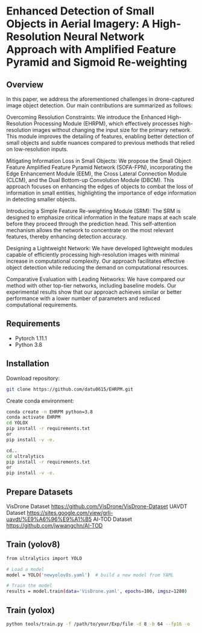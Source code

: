 # Enhanced Detection of Small Objects in Aerial Imagery: A High-Resolution Neural Network Approach with Amplified Feature Pyramid and Sigmoid Re-weighting

## Overview
In this paper, we address the aforementioned challenges in drone-captured image object detection. Our main contributions are summarized as follows:

Overcoming Resolution Constraints: We introduce the Enhanced High-Resolution Processing Module (EHRPM), which effectively processes high-resolution images without changing the input size for the primary network.
This module improves the detailing of features, enabling better detection of small objects and subtle nuances compared to previous methods that relied on low-resolution inputs.

Mitigating Information Loss in Small Objects: We propose the Small Object Feature Amplified Feature Pyramid Network (SOFA-FPN), incorporating the Edge Enhancement Module (EEM), the Cross Lateral Connection Module (CLCM), and the Dual Bottom-up Convolution Module (DBCM). This approach focuses on enhancing the edges of objects to combat the loss of information in small entities, highlighting the importance of edge information in detecting smaller objects.

Introducing a Simple Feature Re-weighting Module (SRM): The SRM is designed to emphasize critical information in the feature maps at each scale before they proceed through the prediction head. This self-attention mechanism allows the network to concentrate on the most relevant features, thereby enhancing detection accuracy.

Designing a Lightweight Network: We have developed lightweight modules capable of efficiently processing high-resolution images with minimal increase in computational complexity. Our approach facilitates effective object detection while reducing the demand on computational resources.

Comparative Evaluation with Leading Networks: We have compared our method with other top-tier networks, including baseline models. Our experimental results show that our approach achieves similar or better performance with a lower number of parameters and reduced computational requirements.

## Requirements
- Pytorch 1.11.1
- Python 3.8

## Installation
Download repository:
```bash
git clone https://github.com/datu0615/EHRPM.git
```

Create conda environment:
```bash
conda create -n EHRPM python=3.8
conda activate EHRPM
cd YOLOX
pip install -r requirements.txt
or
pip install -v -e.

cd..
cd ultralytics
pip install -r requirements.txt
or
pip install -v -e.
```

## Prepare Datasets
VisDrone Dataset
https://github.com/VisDrone/VisDrone-Dataset
UAVDT Dataset
https://sites.google.com/view/grli-uavdt/%E9%A6%96%E9%A1%B5
AI-TOD Dataset
https://github.com/jwwangchn/AI-TOD

## Train (yolov8)

```bash
from ultralytics import YOLO

# Load a model
model = YOLO('newyolov8s.yaml')  # build a new model from YAML

# Train the model
results = model.train(data='VisDrone.yaml', epochs=100, imgsz=1280)
```


## Train (yolox)

```bash
python tools/train.py -f /path/to/your/Exp/file -d 8 -b 64 --fp16 -o
```
